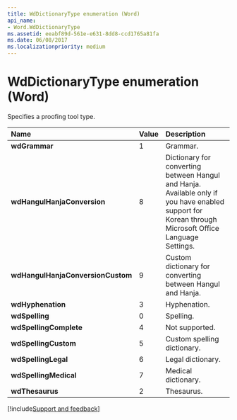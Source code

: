 ```yaml
---
title: WdDictionaryType enumeration (Word)
api_name:
- Word.WdDictionaryType
ms.assetid: eeabf89d-561e-e631-8dd8-ccd1765a81fa
ms.date: 06/08/2017
ms.localizationpriority: medium
---
```



# WdDictionaryType enumeration (Word)

Specifies a proofing tool type.



|Name|Value|Description|
|:-----|:-----|:-----|
| **wdGrammar**|1|Grammar.|
| **wdHangulHanjaConversion**|8|Dictionary for converting between Hangul and Hanja. Available only if you have enabled support for Korean through Microsoft Office Language Settings.|
| **wdHangulHanjaConversionCustom**|9|Custom dictionary for converting between Hangul and Hanja.|
| **wdHyphenation**|3|Hyphenation.|
| **wdSpelling**|0|Spelling.|
| **wdSpellingComplete**|4|Not supported.|
| **wdSpellingCustom**|5|Custom spelling dictionary.|
| **wdSpellingLegal**|6|Legal dictionary.|
| **wdSpellingMedical**|7|Medical dictionary.|
| **wdThesaurus**|2|Thesaurus.|

[!include[Support and feedback](~/includes/feedback-boilerplate.md)]